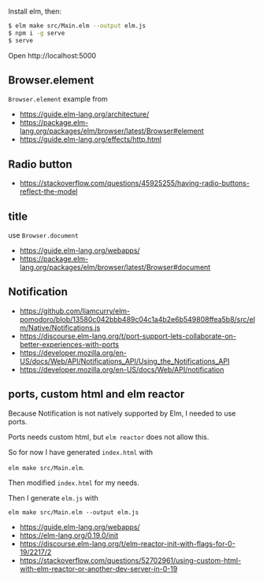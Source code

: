 Install elm, then:

```bash
$ elm make src/Main.elm --output elm.js
$ npm i -g serve
$ serve
```

Open http://localhost:5000

## Browser.element

`Browser.element` example from

- https://guide.elm-lang.org/architecture/
- https://package.elm-lang.org/packages/elm/browser/latest/Browser#element
- https://guide.elm-lang.org/effects/http.html

## Radio button

- https://stackoverflow.com/questions/45925255/having-radio-buttons-reflect-the-model

## title

use `Browser.document`

- https://guide.elm-lang.org/webapps/
- https://package.elm-lang.org/packages/elm/browser/latest/Browser#document

## Notification

- https://github.com/liamcurry/elm-pomodoro/blob/13580c042bbb489c04c1a4b2e6b549808ffea5b8/src/elm/Native/Notifications.js
- https://discourse.elm-lang.org/t/port-support-lets-collaborate-on-better-experiences-with-ports
- https://developer.mozilla.org/en-US/docs/Web/API/Notifications_API/Using_the_Notifications_API
- https://developer.mozilla.org/en-US/docs/Web/API/notification

## ports, custom html and elm reactor

Because Notification is not natively supported by Elm, I needed to use ports.

Ports needs custom html, but `elm reactor` does not allow this.

So for now I have generated `index.html` with

`elm make src/Main.elm`.

Then modified `index.html` for my needs.

Then I generate `elm.js` with

`elm make src/Main.elm --output elm.js`

- https://guide.elm-lang.org/webapps/
- https://elm-lang.org/0.19.0/init
- https://discourse.elm-lang.org/t/elm-reactor-init-with-flags-for-0-19/2217/2
- https://stackoverflow.com/questions/52702961/using-custom-html-with-elm-reactor-or-another-dev-server-in-0-19
